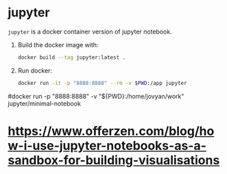 # jupyter

`jupyter` is a docker container version of jupyter notebook.
1. Build the docker image with:
    ```bash
    docker build --tag jupyter:latest .
    ```
1. Run docker:
    ```bash
    docker run -it -p "8888:8888" --rm -v $PWD:/app jupyter
    ```


#docker run -p "8888:8888" -v "${PWD}:/home/jovyan/work" jupyter/minimal-notebook


# https://www.offerzen.com/blog/how-i-use-jupyter-notebooks-as-a-sandbox-for-building-visualisations